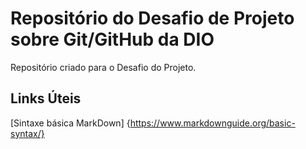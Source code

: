 # Repositório do Desafio de Projeto sobre Git/GitHub da DIO
Repositório criado para o Desafio do Projeto.

## Links Úteis
[Sintaxe básica MarkDown] {https://www.markdownguide.org/basic-syntax/}
